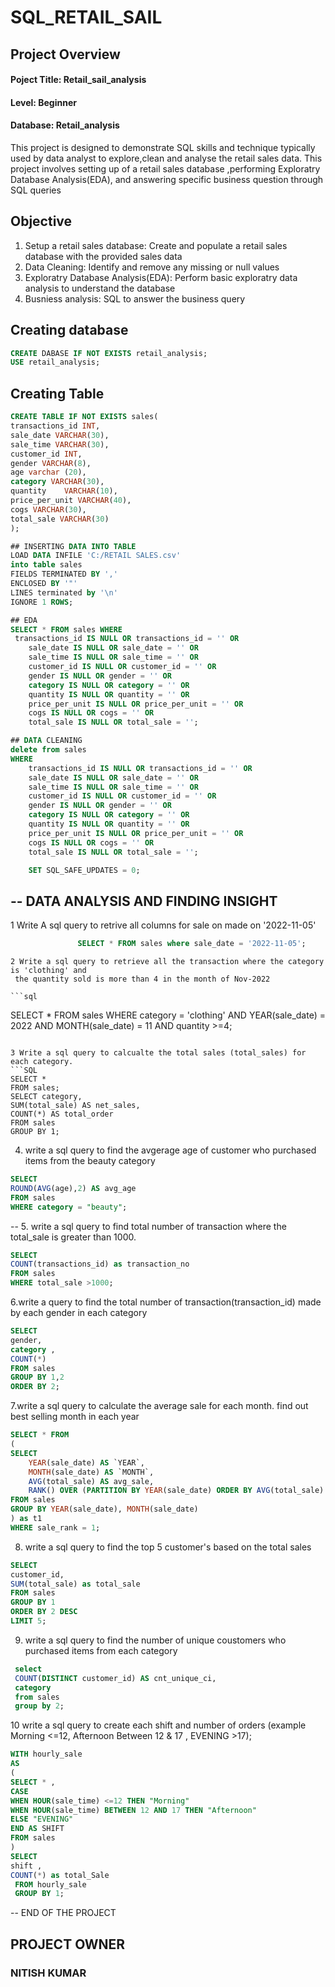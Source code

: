 # SQL_RETAIL_SAIL

## Project Overview
<h4>Poject Title: Retail_sail_analysis</h4>
<h4>Level: Beginner</h4>
<h4>Database: Retail_analysis</h4>
<p>This project is designed to demonstrate SQL skills and technique typically used by data analyst to explore,clean and analyse the retail sales data.
This project involves setting up of a retail sales database ,performing Exploratry Database Analysis(EDA), and answering specific business question through 
SQL queries</p>


## Objective
<ol>
  <li>Setup a retail sales database: Create and populate a retail sales database with the provided sales data</li>
  <li>Data Cleaning: Identify and remove any missing or null values </li>
  <li>Exploratry Database Analysis(EDA): Perform basic exploratry data analysis to understand the database</li>
  <li>Busniess analysis: SQL to answer the business query</li>
</ol>

## Creating database 
```SQL
CREATE DABASE IF NOT EXISTS retail_analysis;
USE retail_analysis;
```
## Creating Table

```SQL
CREATE TABLE IF NOT EXISTS sales(
transactions_id INT,
sale_date VARCHAR(30),
sale_time VARCHAR(30),
customer_id INT,
gender VARCHAR(8),
age varchar (20),
category VARCHAR(30),
quantity	VARCHAR(10),
price_per_unit VARCHAR(40),	
cogs VARCHAR(30),
total_sale VARCHAR(30)
);
```
```SQL
## INSERTING DATA INTO TABLE
LOAD DATA INFILE 'C:/RETAIL SALES.csv'
into table sales
FIELDS TERMINATED BY ','
ENCLOSED BY '"'
LINES terminated by '\n'
IGNORE 1 ROWS;

```
```SQL
## EDA
SELECT * FROM sales WHERE
 transactions_id IS NULL OR transactions_id = '' OR
    sale_date IS NULL OR sale_date = '' OR
    sale_time IS NULL OR sale_time = '' OR
    customer_id IS NULL OR customer_id = '' OR
    gender IS NULL OR gender = '' OR
    category IS NULL OR category = '' OR
    quantity IS NULL OR quantity = '' OR
    price_per_unit IS NULL OR price_per_unit = '' OR
    cogs IS NULL OR cogs = '' OR
    total_sale IS NULL OR total_sale = '';
```
```SQL
## DATA CLEANING
delete from sales
WHERE 
    transactions_id IS NULL OR transactions_id = '' OR
    sale_date IS NULL OR sale_date = '' OR
    sale_time IS NULL OR sale_time = '' OR
    customer_id IS NULL OR customer_id = '' OR
    gender IS NULL OR gender = '' OR
    category IS NULL OR category = '' OR
    quantity IS NULL OR quantity = '' OR
    price_per_unit IS NULL OR price_per_unit = '' OR
    cogs IS NULL OR cogs = '' OR
    total_sale IS NULL OR total_sale = '';

	SET SQL_SAFE_UPDATES = 0;
```
##   -- DATA ANALYSIS AND FINDING INSIGHT
1 Write A sql query to retrive all columns for sale on made on '2022-11-05'
```SQL
               SELECT * FROM sales where sale_date = '2022-11-05';
```

    2 Write a sql query to retrieve all the transaction where the category is 'clothing' and 
     the quantity sold is more than 4 in the month of Nov-2022 
          
    ```sql       
SELECT *
FROM sales 
WHERE category = 'clothing' 
AND YEAR(sale_date) = 2022 
AND MONTH(sale_date) = 11
AND quantity >=4;
```

3 Write a sql query to calcualte the total sales (total_sales) for each category.
```SQL
SELECT * 
FROM sales;
SELECT category, 
SUM(total_sale) AS net_sales,
COUNT(*) AS total_order
FROM sales 
GROUP BY 1;
```
4. write a sql query to find the avgerage age of customer who purchased items from the beauty category
```SQL
SELECT 
ROUND(AVG(age),2) AS avg_age
FROM sales 
WHERE category = "beauty";

```
-- 5. write a sql query to find total number of transaction where the total_sale is greater than 1000.
```SQL
SELECT 
COUNT(transactions_id) as transaction_no 
FROM sales
WHERE total_sale >1000;
```
 6.write a query to find the total number of transaction(transaction_id) made by each gender in each category
```SQL
SELECT
gender,
category ,
COUNT(*)
FROM sales
GROUP BY 1,2
ORDER BY 2;
```
 7.write a sql query to calculate the average sale for each month. find out best selling month in each year
```SQL
SELECT * FROM 
(
SELECT 
    YEAR(sale_date) AS `YEAR`,
    MONTH(sale_date) AS `MONTH`,
    AVG(total_sale) AS avg_sale,
    RANK() OVER (PARTITION BY YEAR(sale_date) ORDER BY AVG(total_sale) DESC) AS sale_rank
FROM sales
GROUP BY YEAR(sale_date), MONTH(sale_date)
) as t1
WHERE sale_rank = 1;
```
8. write a sql query to find the top 5 customer's based on the total sales
```SQL
SELECT
customer_id,
SUM(total_sale) as total_sale
FROM sales
GROUP BY 1
ORDER BY 2 DESC
LIMIT 5;
```

 9. write a sql query to find the number of unique coustomers who purchased items from each category
```SQL
 select 
 COUNT(DISTINCT customer_id) AS cnt_unique_ci,
 category 
 from sales 
 group by 2;
```
10 write a sql query to create each shift and number of orders (example Morning <=12, Afternoon Between 12 & 17 , EVENING >17);
```SQL
WITH hourly_sale
AS
(
SELECT * ,
CASE 
WHEN HOUR(sale_time) <=12 THEN "Morning"
WHEN HOUR(sale_time) BETWEEN 12 AND 17 THEN "Afternoon"
ELSE "EVENING"
END AS SHIFT
FROM sales
)
SELECT 
shift ,
COUNT(*) as total_Sale
 FROM hourly_sale 
 GROUP BY 1;
 ```
 -- END OF THE PROJECT

 ## PROJECT OWNER 
 <H3>NITISH KUMAR</H3>
